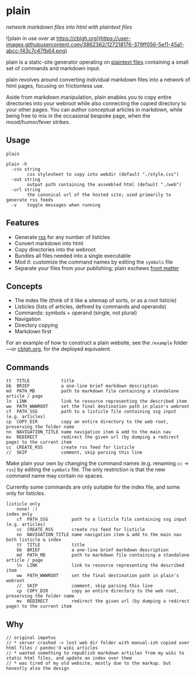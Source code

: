 # plain
_network markdown files into html with plaintext files_

![plain in use over at https://cblgh.org](https://user-images.githubusercontent.com/3862362/127218176-379ff056-5e11-45a1-abcc-f43c7c47fb64.png)

plain is a static-site generator operating on
[plaintext files](https://en.wikipedia.org/wiki/Plain_text) containing a small set of commands
and markdown input.

plain revolves around converting individual markdown files into a network of html pages,
focusing on frictionless use.

Aside from markdown manipulation, plain enables you to copy entire directories into your
webroot while also connecting the copied directory to your other pages. You can author
conceptual articles in markdown, while being free to mix in the occasional bespoke page, when
the mood/humor/fever strikes.

## Usage
```
plain

plain -h
  -css string
        css stylesheet to copy into webdir (default "./style.css")
  -out string
        output path containing the assembled html (default "./web")
  -url string
        the canonical url of the hosted site; used primarily to generate rss feeds
  -v    toggle messages when running
```

## Features

* Generate [rss](https://en.wikipedia.org/wiki/RSS) for any number of listicles
* Convert markdown into html
* Copy directories into the webroot
* Bundles all files needed into a single executable
* Mod it: customize the command names by editing the `symbols` file
* Separate your files from your publishing; plain eschews [front matter](https://gohugo.io/content-management/front-matter/)

## Concepts

* The index file (think of it like a sitemap of sorts, or as a root listicle)
* Listicles (lists of articles, defined by commands and operands)
* Commands: symbols + operand (single, not plural)
* Navigation
* Directory copying
* Markdown first

For an example of how to construct a plain website, see the `/example` folder—or [cblgh.org](https://cblgh.org), for the deployed equivalent.

## Commands
```
tt  TITLE            title
bb  BRIEF            a one-line brief markdown description
md  PATH_MD          path to markdown file containing a standalone article / page
ln  LINK             link to resource representing the described item
ww  PATH_WWWROOT     set the final destination path in plain's webroot
cf  PATH_SSG         path to a listicle file containing ssg input (e.g. articles)
cp  COPY_DIR         copy an entire directory to the web root, preserving the folder name
nn  NAVIGATION_TITLE name navigation item & add to the main nav
mv  REDIRECT         redirect the given url (by dumping a redirect page) to the current item
cc  CREATE_RSS       create rss feed for listicle
//  SKIP             comment, skip parsing this line
``` 

Make plain your own by changing the command names (e.g. renaming `cc` -> `rss`) by editing the `symbols` file. The only
restriction is that the new command name may contain no spaces.


Currently some commands are only suitable for the index file, and some only for listicles.
```
listicle only
    none! :)
index only
    cf  PATH_SSG         path to a listicle file containing ssg input (e.g. articles) 
    cc  CREATE_RSS       create rss feed for listicle 
    nn  NAVIGATION_TITLE name navigation item & add to the main nav
both listicle & index
    tt  TITLE            title
    bb  BRIEF            a one-line brief markdown description
    md  PATH_MD          path to markdown file containing a standalone article / page
    ln  LINK             link to resource representing the described item
    ww  PATH_WWWROOT     set the final destination path in plain's webroot
    //  SKIP             comment, skip parsing this line
    cp  COPY_DIR         copy an entire directory to the web root, preserving the folder name 
    mv  REDIRECT         redirect the given url (by dumping a redirect page) to the current item
```

## Why
```
// original impetus
// * server crashed -> lost web dir folder with manual-ish copied over html files / pandoc'd wiki articles
// * wanted something to republish markdown articles from my wiki to static html files, and update an index over them
// * was tired of my old website, mostly due to the markup. but honestly also the design
```
